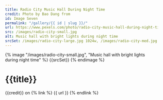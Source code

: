 ```yaml
---
title: Radio City Music Hall During Night Time
credit: Photo by Bao Dang from
id: Image Seven
permalink: "/gallery/{{ id | slug }}/"
url: https://www.pexels.com/photo/radio-city-music-hall-during-night-time-3700369/
src: /images/radio-city-small.jpg
alt: Music hall with bright lights during night time
srcSet: /images/radio-city-large.jpg 1024w, /images/radio-city-med.jpg 640w, /images/radio-city-small.jpg 320w
---
```


{% image "/images/radio-city-small.jpg", "Music hall with bright lights during night time" %}
{{srcSet}}
{% endimage %}

# {{title}}

{{credit}} on {% link %} {{ url }} {% endlink %}